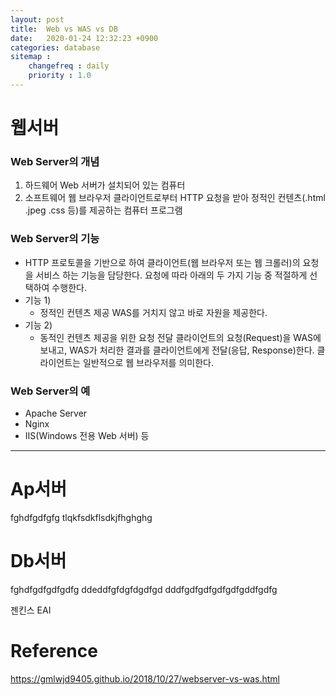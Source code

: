 ```yaml
---
layout: post
title:  Web vs WAS vs DB
date:   2020-01-24 12:32:23 +0900
categories: database
sitemap :
    changefreq : daily
    priority : 1.0
---
```



 
# 웹서버
 ### Web Server의 개념

1) 하드웨어
Web 서버가 설치되어 있는 컴퓨터
2) 소프트웨어
웹 브라우저 클라이언트로부터 HTTP 요청을 받아 정적인 컨텐츠(.html .jpeg .css 등)를 제공하는 컴퓨터 프로그램

 ### Web Server의 기능
- HTTP 프로토콜을 기반으로 하여 클라이언트(웹 브라우저 또는 웹 크롤러)의 요청을 서비스 하는 기능을 담당한다.
요청에 따라 아래의 두 가지 기능 중 적절하게 선택하여 수행한다.
- 기능 1)
  - 정적인 컨텐츠 제공
WAS를 거치지 않고 바로 자원을 제공한다.
- 기능 2)
  - 동적인 컨텐츠 제공을 위한 요청 전달
클라이언트의 요청(Request)을 WAS에 보내고, WAS가 처리한 결과를 클라이언트에게 전달(응답, Response)한다.
클라이언트는 일반적으로 웹 브라우저를 의미한다.

 ### Web Server의 예
- Apache Server
- Nginx
- IIS(Windows 전용 Web 서버) 등


<hr/>

# Ap서버
fghdfgdfgfg
tlqkfsdkflsdkjfhghghg


# Db서버
fghdfgdfgdfgdfg
ddeddfgfdgfdgdfgd
dddfgdfgdfgdfgdfgddfgdfg

젠킨스
EAI

# Reference

https://gmlwjd9405.github.io/2018/10/27/webserver-vs-was.html
 